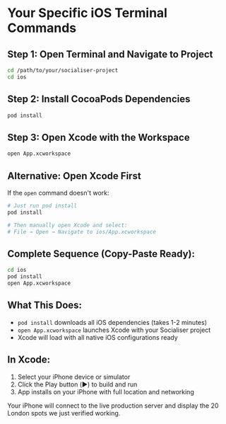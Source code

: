 # Your Specific iOS Terminal Commands

## Step 1: Open Terminal and Navigate to Project
```bash
cd /path/to/your/socialiser-project
cd ios
```

## Step 2: Install CocoaPods Dependencies
```bash
pod install
```

## Step 3: Open Xcode with the Workspace
```bash
open App.xcworkspace
```

## Alternative: Open Xcode First
If the `open` command doesn't work:
```bash
# Just run pod install
pod install

# Then manually open Xcode and select:
# File → Open → Navigate to ios/App.xcworkspace
```

## Complete Sequence (Copy-Paste Ready):
```bash
cd ios
pod install
open App.xcworkspace
```

## What This Does:
- `pod install` downloads all iOS dependencies (takes 1-2 minutes)
- `open App.xcworkspace` launches Xcode with your Socialiser project
- Xcode will load with all native iOS configurations ready

## In Xcode:
1. Select your iPhone device or simulator
2. Click the Play button (▶️) to build and run
3. App installs on your iPhone with full location and networking

Your iPhone will connect to the live production server and display the 20 London spots we just verified working.